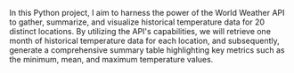 In this Python project, I aim to harness the power of the World Weather API to gather, summarize, and visualize historical temperature data for 20 distinct locations. By utilizing the API's capabilities, we will retrieve one month of historical temperature data for each location, and subsequently, generate a comprehensive summary table highlighting key metrics such as the minimum, mean, and maximum temperature values.
